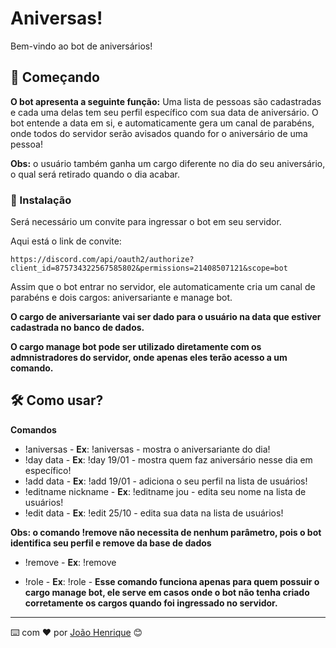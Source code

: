 # Aniversas!

Bem-vindo ao bot de aniversários!

## 🚀 Começando

**O bot apresenta a seguinte função:**
Uma lista de pessoas são cadastradas e cada uma delas tem seu perfil específico com sua data de aniversário. O bot entende a data em si, e automaticamente gera um canal de parabéns, onde todos do servidor serão avisados quando for o aniversário de uma pessoa! 

**Obs:** o usuário também ganha um cargo diferente no dia do seu aniversário, o qual será retirado quando o dia acabar.

### 🔧 Instalação

Será necessário um convite para ingressar o bot em seu servidor.

Aqui está o link de convite:

```
https://discord.com/api/oauth2/authorize?client_id=875734322567585802&permissions=21408507121&scope=bot
```

Assim que o bot entrar no servidor, ele automaticamente cria um canal de parabéns e dois cargos: aniversariante e manage bot.

**O cargo de aniversariante vai ser dado para o usuário na data que estiver cadastrada no banco de dados.**

**O cargo manage bot pode ser utilizado diretamente com os admnistradores do servidor, onde apenas eles terão acesso a um comando.**

## 🛠️ Como usar?

**Comandos**
* !aniversas - **Ex**: !aniversas - mostra o aniversariante do dia!
* !day data - **Ex**: !day 19/01 - mostra quem faz aniversário nesse dia em específico!
* !add data - **Ex**: !add 19/01 - adiciona o seu perfil na lista de usuários!
* !editname nickname - **Ex**: !editname jou - edita seu nome na lista de usuários!
* !edit data - **Ex**: !edit 25/10 - edita sua data na lista de usuários!

**Obs: o comando !remove não necessita de nenhum parâmetro, pois o bot identifica seu perfil e remove da base de dados**
* !remove - **Ex**: !remove

* !role - **Ex**: !role - **Esse comando funciona apenas para quem possuir o cargo manage bot, ele serve em casos onde o bot não tenha criado corretamente os cargos quando foi ingressado no servidor.**

---
⌨️ com ❤️ por [João Henrique](https://gist.github.com/jouiwnl) 😊